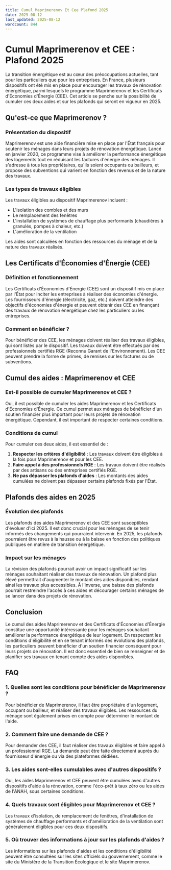 ```yaml
---
title: Cumul Maprimerenov Et Cee Plafond 2025
date: 2025-08-12
last_updated: 2025-08-12
wordcount: 844
---
```


# Cumul Maprimerenov et CEE : Plafond 2025

La transition énergétique est au cœur des préoccupations actuelles, tant pour les particuliers que pour les entreprises. En France, plusieurs dispositifs ont été mis en place pour encourager les travaux de rénovation énergétique, parmi lesquels le programme Maprimerenov et les Certificats d'Économies d'Énergie (CEE). Cet article se penche sur la possibilité de cumuler ces deux aides et sur les plafonds qui seront en vigueur en 2025.

## Qu'est-ce que Maprimerenov ?

### Présentation du dispositif

Maprimerenov est une aide financière mise en place par l'État français pour soutenir les ménages dans leurs projets de rénovation énergétique. Lancé en janvier 2020, ce programme vise à améliorer la performance énergétique des logements tout en réduisant les factures d'énergie des ménages. Il s'adresse à tous les propriétaires, qu'ils soient occupants ou bailleurs, et propose des subventions qui varient en fonction des revenus et de la nature des travaux.

### Les types de travaux éligibles

Les travaux éligibles au dispositif Maprimerenov incluent :

- L'isolation des combles et des murs
- Le remplacement des fenêtres
- L'installation de systèmes de chauffage plus performants (chaudières à granulés, pompes à chaleur, etc.)
- L'amélioration de la ventilation

Les aides sont calculées en fonction des ressources du ménage et de la nature des travaux réalisés.

## Les Certificats d'Économies d'Énergie (CEE)

### Définition et fonctionnement

Les Certificats d'Économies d'Énergie (CEE) sont un dispositif mis en place par l'État pour inciter les entreprises à réaliser des économies d'énergie. Les fournisseurs d'énergie (électricité, gaz, etc.) doivent atteindre des objectifs d'économies d'énergie et peuvent obtenir des CEE en finançant des travaux de rénovation énergétique chez les particuliers ou les entreprises.

### Comment en bénéficier ?

Pour bénéficier des CEE, les ménages doivent réaliser des travaux éligibles, qui sont listés par le dispositif. Les travaux doivent être effectués par des professionnels certifiés RGE (Reconnu Garant de l'Environnement). Les CEE peuvent prendre la forme de primes, de remises sur les factures ou de subventions.

## Cumul des aides : Maprimerenov et CEE

### Est-il possible de cumuler Maprimerenov et CEE ?

Oui, il est possible de cumuler les aides Maprimerenov et les Certificats d'Économies d'Énergie. Ce cumul permet aux ménages de bénéficier d'un soutien financier plus important pour leurs projets de rénovation énergétique. Cependant, il est important de respecter certaines conditions.

### Conditions de cumul

Pour cumuler ces deux aides, il est essentiel de :

1. **Respecter les critères d'éligibilité** : Les travaux doivent être éligibles à la fois pour Maprimerenov et pour les CEE.
2. **Faire appel à des professionnels RGE** : Les travaux doivent être réalisés par des artisans ou des entreprises certifiés RGE.
3. **Ne pas dépasser les plafonds d'aides** : Les montants des aides cumulées ne doivent pas dépasser certains plafonds fixés par l'État.

## Plafonds des aides en 2025

### Évolution des plafonds

Les plafonds des aides Maprimerenov et des CEE sont susceptibles d'évoluer d'ici 2025. Il est donc crucial pour les ménages de se tenir informés des changements qui pourraient intervenir. En 2025, les plafonds pourraient être revus à la hausse ou à la baisse en fonction des politiques publiques en matière de transition énergétique.

### Impact sur les ménages

La révision des plafonds pourrait avoir un impact significatif sur les ménages souhaitant réaliser des travaux de rénovation. Un plafond plus élevé permettrait d'augmenter le montant des aides disponibles, rendant ainsi les travaux plus accessibles. À l'inverse, une baisse des plafonds pourrait restreindre l'accès à ces aides et décourager certains ménages de se lancer dans des projets de rénovation.

## Conclusion

Le cumul des aides Maprimerenov et des Certificats d'Économies d'Énergie constitue une opportunité intéressante pour les ménages souhaitant améliorer la performance énergétique de leur logement. En respectant les conditions d'éligibilité et en se tenant informés des évolutions des plafonds, les particuliers peuvent bénéficier d'un soutien financier conséquent pour leurs projets de rénovation. Il est donc essentiel de bien se renseigner et de planifier ses travaux en tenant compte des aides disponibles.

## FAQ

### 1. Quelles sont les conditions pour bénéficier de Maprimerenov ?

Pour bénéficier de Maprimerenov, il faut être propriétaire d'un logement, occupant ou bailleur, et réaliser des travaux éligibles. Les ressources du ménage sont également prises en compte pour déterminer le montant de l'aide.

### 2. Comment faire une demande de CEE ?

Pour demander des CEE, il faut réaliser des travaux éligibles et faire appel à un professionnel RGE. La demande peut être faite directement auprès du fournisseur d'énergie ou via des plateformes dédiées.

### 3. Les aides sont-elles cumulables avec d'autres dispositifs ?

Oui, les aides Maprimerenov et CEE peuvent être cumulées avec d'autres dispositifs d'aide à la rénovation, comme l'éco-prêt à taux zéro ou les aides de l'ANAH, sous certaines conditions.

### 4. Quels travaux sont éligibles pour Maprimerenov et CEE ?

Les travaux d'isolation, de remplacement de fenêtres, d'installation de systèmes de chauffage performants et d'amélioration de la ventilation sont généralement éligibles pour ces deux dispositifs.

### 5. Où trouver des informations à jour sur les plafonds d'aides ?

Les informations sur les plafonds d'aides et les conditions d'éligibilité peuvent être consultées sur les sites officiels du gouvernement, comme le site du Ministère de la Transition Écologique et le site Maprimerenov.